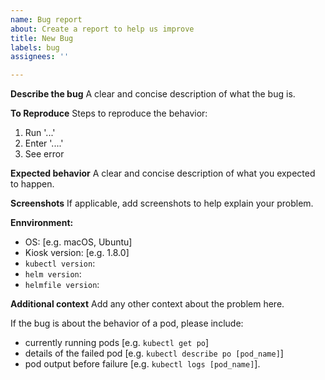 ```yaml
---
name: Bug report
about: Create a report to help us improve
title: New Bug
labels: bug
assignees: ''

---
```


**Describe the bug**
A clear and concise description of what the bug is.

**To Reproduce**
Steps to reproduce the behavior:

1. Run '...'
2. Enter '....'
3. See error

**Expected behavior**
A clear and concise description of what you expected to happen.

**Screenshots**
If applicable, add screenshots to help explain your problem.

**Ennvironment:**

- OS: [e.g. macOS, Ubuntu]
- Kiosk version: [e.g. 1.8.0]
- `kubectl version`:
- `helm version`:
- `helmfile version`:

**Additional context**
Add any other context about the problem here.

If the bug is about the behavior of a pod, please include:

- currently running pods [e.g. `kubectl get po`]
- details of the failed pod [e.g. `kubectl describe po [pod_name]`]
- pod output before failure [e.g. `kubectl logs [pod_name]`].
